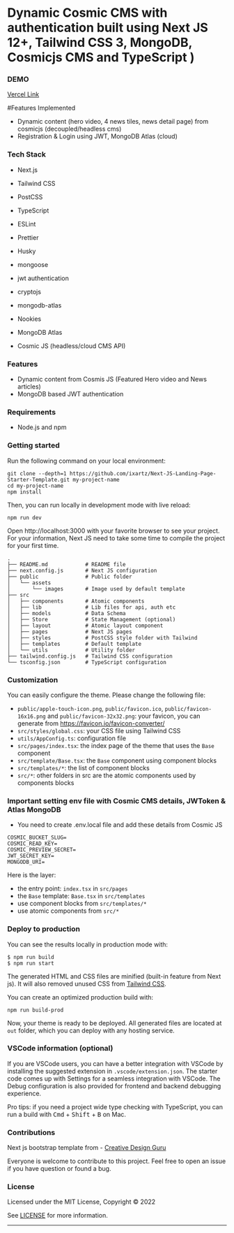 # Dynamic Cosmic CMS with authentication built using Next JS 12+, Tailwind CSS 3, MongoDB, Cosmicjs CMS and TypeScript )

### DEMO
<a href="https://tailwind-nextjs-cosmicjs-cms-with-mongodb-user-authentication.vercel.app/">Vercel Link</a>

#Features Implemented
- Dynamic content (hero video, 4 news tiles, news detail page) from cosmicjs (decoupled/headless cms)
- Registration & Login using JWT, MongoDB Atlas (cloud) 

### Tech Stack
- Next.js
- Tailwind CSS
- PostCSS
- TypeScript
- ESLint
- Prettier
- Husky 
- mongoose
- jwt authentication
- cryptojs
- mongodb-atlas
- Nookies

- MongoDB Atlas 
- Cosmic JS (headless/cloud CMS API)





### Features

- Dynamic content from Cosmis JS (Featured Hero video and News articles)
- MongoDB based JWT authentication






### Requirements

- Node.js and npm

### Getting started

Run the following command on your local environment:

```
git clone --depth=1 https://github.com/ixartz/Next-JS-Landing-Page-Starter-Template.git my-project-name
cd my-project-name
npm install
```

Then, you can run locally in development mode with live reload:

```
npm run dev
```

Open http://localhost:3000 with your favorite browser to see your project. For your information, Next JS need to take some time to compile the project for your first time.

```
.
├── README.md            # README file
├── next.config.js       # Next JS configuration
├── public               # Public folder
│   └── assets
│       └── images       # Image used by default template
├── src
│   ├── components       # Atomic components
│   ├── lib              # Lib files for api, auth etc
│   ├── models           # Data Schema
│   ├── Store            # State Management (optional)
│   ├── layout           # Atomic layout component
│   ├── pages            # Next JS pages
│   ├── styles           # PostCSS style folder with Tailwind
│   ├── templates        # Default template
│   └── utils            # Utility folder
├── tailwind.config.js   # Tailwind CSS configuration
└── tsconfig.json        # TypeScript configuration
```

### Customization

You can easily configure the theme. Please change the following file:

- `public/apple-touch-icon.png`, `public/favicon.ico`, `public/favicon-16x16.png` and `public/favicon-32x32.png`: your favicon, you can generate from https://favicon.io/favicon-converter/
- `src/styles/global.css`: your CSS file using Tailwind CSS
- `utils/AppConfig.ts`: configuration file
- `src/pages/index.tsx`: the index page of the theme that uses the `Base` component
- `src/template/Base.tsx`: the `Base` component using component blocks
- `src/templates/*`: the list of component blocks
- `src/*`: other folders in src are the atomic components used by components blocks

### Important setting env file with Cosmic CMS details, JWToken & Atlas MongoDB
- You need to create .env.local file and add these details from Cosmic JS
  
```
COSMIC_BUCKET_SLUG=
COSMIC_READ_KEY=
COSMIC_PREVIEW_SECRET=
JWT_SECRET_KEY=
MONGODB_URI=

```
Here is the layer:

- the entry point: `index.tsx` in `src/pages`
- the `Base` template: `Base.tsx` in `src/templates`
- use component blocks from `src/templates/*`
- use atomic components from `src/*`

### Deploy to production

You can see the results locally in production mode with:

```
$ npm run build
$ npm run start
```

The generated HTML and CSS files are minified (built-in feature from Next js). It will also removed unused CSS from [Tailwind CSS](https://tailwindcss.com).

You can create an optimized production build with:

```
npm run build-prod
```

Now, your theme is ready to be deployed. All generated files are located at `out` folder, which you can deploy with any hosting service.


### VSCode information (optional)

If you are VSCode users, you can have a better integration with VSCode by installing the suggested extension in `.vscode/extension.json`. The starter code comes up with Settings for a seamless integration with VSCode. The Debug configuration is also provided for frontend and backend debugging experience.

Pro tips: if you need a project wide type checking with TypeScript, you can run a build with <kbd>Cmd</kbd> + <kbd>Shift</kbd> + <kbd>B</kbd> on Mac.

### Contributions
<p align="left">
  Next js bootstrap template from - <a href="https://creativedesignsguru.com/demo/nextjs-landing-page/">Creative Design Guru</a>
</p>




Everyone is welcome to contribute to this project. Feel free to open an issue if you have question or found a bug.

### License

Licensed under the MIT License, Copyright © 2022

See [LICENSE](LICENSE) for more information.

---
